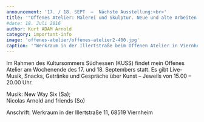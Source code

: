 ```yaml
---
announcement: '17. / 18. SEPT  –  Nächste Ausstellung:<br>'
title: '"Offenes Atelier: Malerei und Skulptur. Neue und alte Arbeiten. Live-Musik"'
#date: 18. Juli 2016
author: Kurt ADAM Arnold
category: important-info
image: 'offenes-atelier/offenes-atelier2-400.jpg'
caption: '"Werkraum in der Illertstraße beim Offenen Atelier in Viernheim"'
---
```


Im Rahmen des Kultursommers Südhessen (KUSS) findet mein Offenes Atelier am Wochenende des 17. und 18. Septembers statt. Es gibt Live-Musik, Snacks, Getränke und Gespräche über Kunst – Jeweils von 15.00 – 20.00 Uhr.


Musik: New Way Six (Sa); <br>Nicolas Arnold and friends (So)

Anschrift: Werkraum in der Illertstraße 11, 68519 Viernheim
